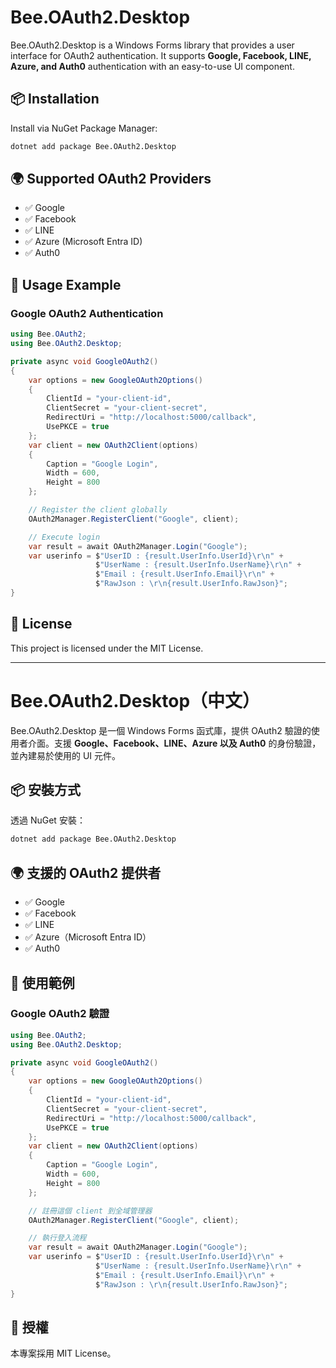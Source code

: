 # Bee.OAuth2.Desktop

Bee.OAuth2.Desktop is a Windows Forms library that provides a user interface for OAuth2 authentication. It supports **Google, Facebook, LINE, Azure, and Auth0** authentication with an easy-to-use UI component.

## 📦 Installation

Install via NuGet Package Manager:

```sh
dotnet add package Bee.OAuth2.Desktop
```

## 🌍 Supported OAuth2 Providers

- ✅ Google
- ✅ Facebook
- ✅ LINE
- ✅ Azure (Microsoft Entra ID)
- ✅ Auth0

## 🚀 Usage Example

### Google OAuth2 Authentication

```csharp
using Bee.OAuth2;
using Bee.OAuth2.Desktop;

private async void GoogleOAuth2()
{
    var options = new GoogleOAuth2Options()
    {
        ClientId = "your-client-id",
        ClientSecret = "your-client-secret",
        RedirectUri = "http://localhost:5000/callback",
        UsePKCE = true
    };
    var client = new OAuth2Client(options)
    {
        Caption = "Google Login",
        Width = 600,
        Height = 800
    };

    // Register the client globally
    OAuth2Manager.RegisterClient("Google", client);

    // Execute login
    var result = await OAuth2Manager.Login("Google");
    var userinfo = $"UserID : {result.UserInfo.UserId}\r\n" +
                   $"UserName : {result.UserInfo.UserName}\r\n" +
                   $"Email : {result.UserInfo.Email}\r\n" +
                   $"RawJson : \r\n{result.UserInfo.RawJson}";
}
```

## 📜 License

This project is licensed under the MIT License.

---

# Bee.OAuth2.Desktop（中文）

Bee.OAuth2.Desktop 是一個 Windows Forms 函式庫，提供 OAuth2 驗證的使用者介面。支援 **Google、Facebook、LINE、Azure 以及 Auth0** 的身份驗證，並內建易於使用的 UI 元件。

## 📦 安裝方式

透過 NuGet 安裝：

```sh
dotnet add package Bee.OAuth2.Desktop
```

## 🌍 支援的 OAuth2 提供者

- ✅ Google
- ✅ Facebook
- ✅ LINE
- ✅ Azure（Microsoft Entra ID）
- ✅ Auth0

## 🚀 使用範例

### Google OAuth2 驗證

```csharp
using Bee.OAuth2;
using Bee.OAuth2.Desktop;

private async void GoogleOAuth2()
{
    var options = new GoogleOAuth2Options()
    {
        ClientId = "your-client-id",
        ClientSecret = "your-client-secret",
        RedirectUri = "http://localhost:5000/callback",
        UsePKCE = true
    };
    var client = new OAuth2Client(options)
    {
        Caption = "Google Login",
        Width = 600,
        Height = 800
    };

    // 註冊這個 client 到全域管理器
    OAuth2Manager.RegisterClient("Google", client);

    // 執行登入流程
    var result = await OAuth2Manager.Login("Google");
    var userinfo = $"UserID : {result.UserInfo.UserId}\r\n" +
                   $"UserName : {result.UserInfo.UserName}\r\n" +
                   $"Email : {result.UserInfo.Email}\r\n" +
                   $"RawJson : \r\n{result.UserInfo.RawJson}";
}
```

## 📜 授權

本專案採用 MIT License。
